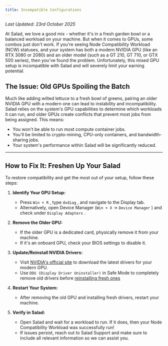 ```yaml
---
title: Incompatible Configurations
---
```


_Last Updated: 23rd October 2025_

At Salad, we love a good mix - whether it's in a fresh garden bowl or a balanced workload on your machine. But when it
comes to GPUs, some combos just don't work. If you're seeing Node Compatibility Workload (NCW) statuses, and your system
has both a modern NVIDIA GPU (like an RTX 3080 or 2080) and an older model (such as a GT 210, GT 710, or GTX 500
series), then you've found the problem. Unfortunately, this mixed GPU setup is incompatible with Salad and will severely
limit your earning potential.

## The Issue: Old GPUs Spoiling the Batch

Much like adding wilted lettuce to a fresh bowl of greens, pairing an older NVIDIA GPU with a modern one can lead to
instability and incompatibility. Salad relies on the system's GPU capabilities to determine which workloads it can run,
and older GPUs create conflicts that prevent most jobs from being assigned. This means:

- You won't be able to run most compute container jobs.
- You'll be limited to crypto-mining, CPU-only containers, and bandwidth-sharing jobs.
- Your system's performance within Salad will be significantly reduced.

---

## **How to Fix It: Freshen Up Your Salad**

To restore compatibility and get the most out of your setup, follow these steps:

1. **Identify Your GPU Setup:**
   - Press `Win + R` , type `dxdiag` , and navigate to the Display tab.
   - Alternatively, open Device Manager (`Win + X` → `Device Manager` ) and check under `Display Adapters` .

2. **Remove the Older GPU:**
   - If the older GPU is a dedicated card, physically remove it from your machine.
   - If it's an onboard GPU, check your BIOS settings to disable it.

3. **Update/Reinstall NVIDIA Drivers:**
   - Visit [NVIDIA's official site](https://www.nvidia.com/Download/index.aspx) to download the latest drivers for your
     modern GPU.
   - Use `DDU (Display Driver Uninstaller)` in Safe Mode to completely remove old drivers before
     [reinstalling fresh ones](/docs/guides/your-pc/184-how-to-reinstall-gpu-drivers)

4. **Restart Your System:**
   - After removing the old GPU and installing fresh drivers, restart your machine.

5. **Verify in Salad:**
   - Open Salad and wait for a workload to run. If it does, then your Node Compatibility Workload was successfully run!
   - If issues persist, reach out to Salad Support and make sure to include all relevant information so we can assist
     you.

